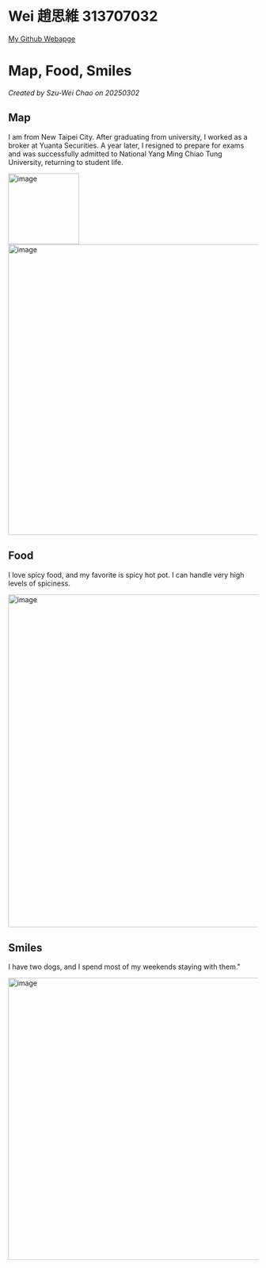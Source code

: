 # Wei 趙思維 313707032
[My Github Webapge](https://szuwei528.github.io/)

# Map, Food, Smiles

*Created by Szu-Wei Chao on 20250302*

## Map
I am from New Taipei City. After graduating from university, I worked as a broker at Yuanta Securities. A year later, I resigned to prepare for exams and was successfully admitted to National Yang Ming Chiao Tung University, returning to student life.

<img width="143" alt="image" src="https://github.com/user-attachments/assets/ee34c4f9-396f-409f-a334-755a5eb55542" />
<img width="586" alt="image" src="https://github.com/user-attachments/assets/42aeca1f-f9be-45dc-8262-b6a13c153653" />

## Food
I love spicy food, and my favorite is spicy hot pot. I can handle very high levels of spiciness.

<img width="671" alt="image" src="https://github.com/user-attachments/assets/32ba8ff4-72ae-4668-ae4c-72f90d8f0b94" />

## Smiles
I have two dogs, and I spend most of my weekends staying with them."

<img width="569" alt="image" src="https://github.com/user-attachments/assets/e16139f8-7dc4-4eaa-9f87-f0cfbaaf75ec" />
